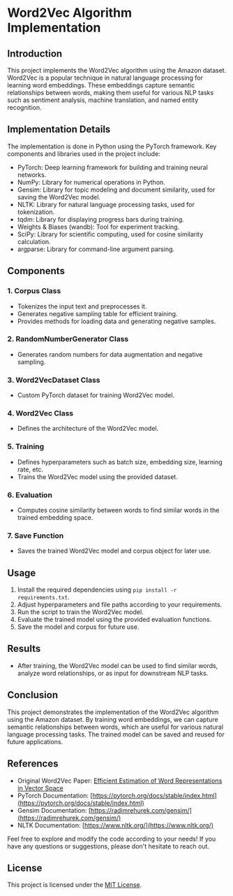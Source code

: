 # Word2Vec Algorithm Implementation

## Introduction
This project implements the Word2Vec algorithm using the Amazon dataset. Word2Vec is a popular technique in natural language processing for learning word embeddings. These embeddings capture semantic relationships between words, making them useful for various NLP tasks such as sentiment analysis, machine translation, and named entity recognition.

## Implementation Details
The implementation is done in Python using the PyTorch framework. Key components and libraries used in the project include:

- PyTorch: Deep learning framework for building and training neural networks.
- NumPy: Library for numerical operations in Python.
- Gensim: Library for topic modeling and document similarity, used for saving the Word2Vec model.
- NLTK: Library for natural language processing tasks, used for tokenization.
- tqdm: Library for displaying progress bars during training.
- Weights & Biases (wandb): Tool for experiment tracking.
- SciPy: Library for scientific computing, used for cosine similarity calculation.
- argparse: Library for command-line argument parsing.

## Components
### 1. Corpus Class
- Tokenizes the input text and preprocesses it.
- Generates negative sampling table for efficient training.
- Provides methods for loading data and generating negative samples.

### 2. RandomNumberGenerator Class
- Generates random numbers for data augmentation and negative sampling.

### 3. Word2VecDataset Class
- Custom PyTorch dataset for training Word2Vec model.

### 4. Word2Vec Class
- Defines the architecture of the Word2Vec model.

### 5. Training
- Defines hyperparameters such as batch size, embedding size, learning rate, etc.
- Trains the Word2Vec model using the provided dataset.

### 6. Evaluation
- Computes cosine similarity between words to find similar words in the trained embedding space.

### 7. Save Function
- Saves the trained Word2Vec model and corpus object for later use.

## Usage
1. Install the required dependencies using `pip install -r requirements.txt`.
2. Adjust hyperparameters and file paths according to your requirements.
3. Run the script to train the Word2Vec model.
4. Evaluate the trained model using the provided evaluation functions.
5. Save the model and corpus for future use.

## Results
- After training, the Word2Vec model can be used to find similar words, analyze word relationships, or as input for downstream NLP tasks.

## Conclusion
This project demonstrates the implementation of the Word2Vec algorithm using the Amazon dataset. By training word embeddings, we can capture semantic relationships between words, which are useful for various natural language processing tasks. The trained model can be saved and reused for future applications.

## References
- Original Word2Vec Paper: [Efficient Estimation of Word Representations in Vector Space](https://arxiv.org/abs/1301.3781)
- PyTorch Documentation: [https://pytorch.org/docs/stable/index.html](https://pytorch.org/docs/stable/index.html)
- Gensim Documentation: [https://radimrehurek.com/gensim/](https://radimrehurek.com/gensim/)
- NLTK Documentation: [https://www.nltk.org/](https://www.nltk.org/)

Feel free to explore and modify the code according to your needs! If you have any questions or suggestions, please don't hesitate to reach out.

## License
This project is licensed under the [MIT License](LICENSE).
